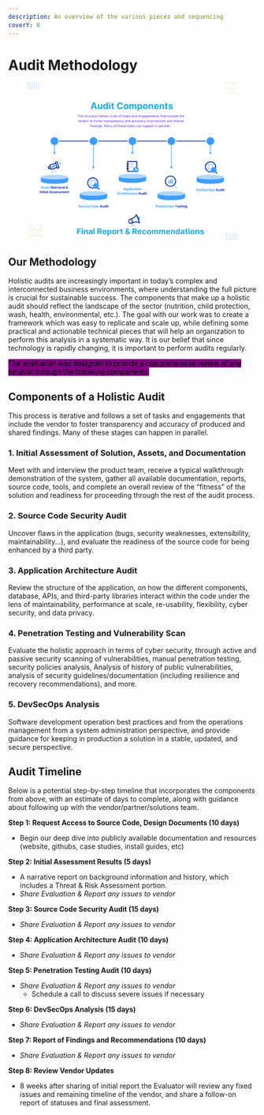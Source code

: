 ```yaml
---
description: An overview of the various pieces and sequencing
coverY: 0
---
```


# Audit Methodology

<figure><img src="../../.gitbook/assets/1.png" alt=""><figcaption></figcaption></figure>

## Our Methodology

Holistic audits are increasingly important in today’s complex and interconnected business environments, where understanding the full picture is crucial for sustainable success. The components that make up a holistic audit should reflect the landscape of the sector (nutrition, child protection, wash, health, environmental, etc.). The goal with our work was to create a framework which was easy to replicate and scale up, while defining some practical and actionable technical pieces that will help an organization to perform this analysis in a systematic way. It is our belief that since technology is rapidly changing, it is important to perform audits regularly.

<mark style="background-color:purple;">The evaluation was designed to provide a comprehensive review of any solution through the following components.</mark>

## Components of a Holistic Audit&#x20;

This process is iterative and follows a set of tasks and engagements that include the vendor to foster transparency and accuracy of produced and shared findings. Many of these stages can happen in parallel.&#x20;

### 1. Initial Assessment of Solution, Assets, and Documentation

Meet with and interview the product team, receive a typical walkthrough demonstration of the system, gather all available documentation, reports, source code, tools, and complete an overall review of the “fitness” of the solution and readiness for proceeding through the rest of the audit process.

### 2. Source Code Security Audit

Uncover flaws in the application (bugs, security weaknesses, extensibility, maintainability...), and evaluate the readiness of the source code for being enhanced by a third party.

### 3. Application Architecture Audit

Review the structure of the application, on how the different components, database, APIs, and third-party libraries interact within the code under the lens of maintainability, performance at scale, re-usability, flexibility, cyber security, and data privacy.&#x20;

### 4. Penetration Testing and Vulnerability Scan

Evaluate the holistic approach in terms of cyber security, through active and passive security scanning of vulnerabilities, manual penetration testing, security policies analysis, Analysis of history of public vulnerabilities, analysis of security guidelines/documentation (including resilience and recovery recommendations), and more.

### 5. DevSecOps Analysis

Software development operation best practices and from the operations management from a system administration perspective, and provide guidance for keeping in production a solution in a stable, updated, and secure perspective.

## Audit Timeline

Below is a potential step-by-step timeline that incorporates the components from above, with an estimate of days to complete, along with guidance about following up with the vendor/partner/solutions team.

**Step 1: Request Access to Source Code, Design Documents  **<mark style="color:purple;">**(10 days)**</mark>&#x20;

* Begin our deep dive into publicly available documentation and resources (website, githubs, case studies, install guides, etc)

**Step 2: Initial Assessment Results **<mark style="color:purple;">**(5 days)**</mark>&#x20;

* A narrative report on background information and history, which includes a Threat & Risk Assessment portion.&#x20;
* _Share Evaluation & Report any issues to vendor_

**Step 3: Source Code Security Audit **<mark style="color:purple;background-color:yellow;">**(15 days)**</mark>

* _Share Evaluation & Report any issues to vendor_

**Step 4: Application Architecture Audit **<mark style="color:purple;">**(10 days)**</mark>&#x20;

* _Share Evaluation & Report any issues to vendor_&#x20;

**Step 5: Penetration Testing Audit **<mark style="color:purple;">**(10 days)**</mark>&#x20;

* _Share Evaluation & Report any issues to vendor_&#x20;
  * Schedule a call to discuss severe issues if necessary&#x20;

**Step 6: DevSecOps Analysis  **<mark style="color:purple;background-color:yellow;">**(15 days)**</mark>

* _Share Evaluation & Report any issues to vendor_&#x20;

**Step 7: Report of Findings and Recommendations **<mark style="color:purple;">**(10 days)**</mark>&#x20;

* _Share Evaluation & Report any issues to vendor_&#x20;

**Step 8: Review Vendor Updates**

* 8 weeks after sharing of initial report the Evaluator will review any fixed issues and remaining timeline of the vendor, and share a follow-on report of statuses and final assessment.

